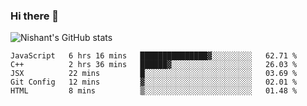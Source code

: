 ### Hi there 👋

<!--
**phoenixx1/phoenixx1** is a ✨ _special_ ✨ repository because its `README.md` (this file) appears on your GitHub profile.

Here are some ideas to get you started:

- 🔭 I’m currently working on ...
- 🌱 I’m currently learning ...
- 👯 I’m looking to collaborate on ...
- 🤔 I’m looking for help with ...
- 💬 Ask me about ...
- 📫 How to reach me: ...
- 😄 Pronouns: ...
- ⚡ Fun fact: ...
-->

![Nishant's GitHub stats](https://github-readme-stats.vercel.app/api?username=phoenixx1&count_private=true)   
<!--START_SECTION:waka-->
```text
JavaScript   6 hrs 16 mins   ███████████████▓░░░░░░░░░   62.71 % 
C++          2 hrs 36 mins   ██████▓░░░░░░░░░░░░░░░░░░   26.03 % 
JSX          22 mins         █░░░░░░░░░░░░░░░░░░░░░░░░   03.69 % 
Git Config   12 mins         ▓░░░░░░░░░░░░░░░░░░░░░░░░   02.01 % 
HTML         8 mins          ▒░░░░░░░░░░░░░░░░░░░░░░░░   01.48 % 
```
<!--END_SECTION:waka-->
